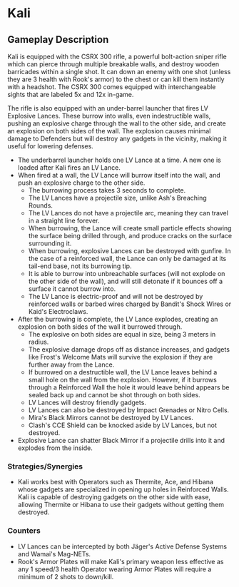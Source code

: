 # Kali

## Gameplay Description

Kali is equipped with the CSRX 300 rifle, a powerful bolt-action sniper rifle which can pierce through multiple breakable walls, and destroy wooden barricades within a single shot. It can down an enemy with one shot (unless they are 3 health with Rook's armor) to the chest or can kill them instantly with a headshot. The CSRX 300 comes equipped with interchangeable sights that are labeled 5x and 12x in-game.

The rifle is also equipped with an under-barrel launcher that fires LV Explosive Lances. These burrow into walls, even indestructible walls, pushing an explosive charge through the wall to the other side, and create an explosion on both sides of the wall. The explosion causes minimal damage to Defenders but will destroy any gadgets in the vicinity, making it useful for lowering defenses.

- The underbarrel launcher holds one LV Lance at a time. A new one is loaded after Kali fires an LV Lance.
- When fired at a wall, the LV Lance will burrow itself into the wall, and push an explosive charge to the other side.
  - The burrowing process takes 3 seconds to complete.
  - The LV Lances have a projectile size, unlike Ash's Breaching Rounds.
  - The LV Lances do not have a projectile arc, meaning they can travel in a straight line forever.
  - When burrowing, the Lance will create small particle effects showing the surface being drilled through, and produce cracks on the surface surrounding it.
  - When burrowing, explosive Lances can be destroyed with gunfire. In the case of a reinforced wall, the Lance can only be damaged at its tail-end base, not its burrowing tip.
  - It is able to burrow into unbreachable surfaces (will not explode on the other side of the wall), and will still detonate if it bounces off a surface it cannot burrow into.
  - The LV Lance is electric-proof and will not be destroyed by reinforced walls or barbed wires charged by Bandit's Shock Wires or Kaid's Electroclaws.
- After the burrowing is complete, the LV Lance explodes, creating an explosion on both sides of the wall it burrowed through.
  - The explosive on both sides are equal in size, being 3 meters in radius.
  - The explosive damage drops off as distance increases, and gadgets like Frost's Welcome Mats will survive the explosion if they are further away from the Lance.
  - If burrowed on a destructible wall, the LV Lance leaves behind a small hole on the wall from the explosion. However, if it burrows through a Reinforced Wall the hole it would leave behind appears be sealed back up and cannot be shot through on both sides.
  - LV Lances will destroy friendly gadgets.
  - LV Lances can also be destroyed by Impact Grenades or Nitro Cells.
  - Mira's Black Mirrors cannot be destroyed by LV Lances.
  - Clash's CCE Shield can be knocked aside by LV Lances, but not destroyed.
- Explosive Lance can shatter Black Mirror if a projectile drills into it and explodes from the inside.

### Strategies/Synergies

- Kali works best with Operators such as Thermite, Ace, and Hibana whose gadgets are specialized in opening up holes in Reinforced Walls. Kali is capable of destroying gadgets on the other side with ease, allowing Thermite or Hibana to use their gadgets without getting them destroyed.

### Counters

- LV Lances can be intercepted by both Jäger's Active Defense Systems and Wamai's Mag-NETs.
- Rook's Armor Plates will make Kali's primary weapon less effective as any 1 speed/3 health Operator wearing Armor Plates will require a minimum of 2 shots to down/kill.
